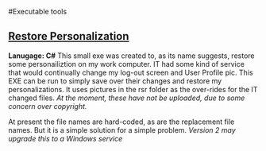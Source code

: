 #Executable tools

## [Restore Personalization](https://github.com/djscheuf/Scripts/_exe)
__Lanugage: C#__
This small exe was created to, as its name suggests, restore some personailiztion on my work computer.
IT had some kind of service that would continually change my log-out screen and User Profile pic.
This EXE can be run to simply save over their changes and restore my personalizations.
It uses pictures in the rsr folder as the over-rides for the IT changed files.
*At the moment, these have not be uploaded, due to some concern over copyright.*

At present the file names are hard-coded, as are the replacement file names. But it is a simple solution for a simple problem.
*Version 2 may upgrade this to a Windows service*

